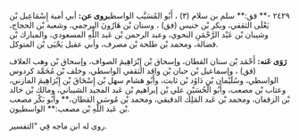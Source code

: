٢٤٢٩ -** فق:** سلم بن سلام (٣) ، أَبُو المُسَيَّب الواسطي**روى عن:** أبي أمية إِسْمَاعِيل بْن يَعْلَى الثقفي، وبكر بْن خنيس (فق) ، وسنان بْن هَارُونَ البرجمي، وشعبة بْن الحجاج، وشيبان بْن عَبْد الرَّحْمَنِ النحوي، وعبد الرحمن بْن عَبد اللَّهِ المسعودي، والمبارك بْن فضالة، ومحمد بْن طلحة بْن مصرف، وأبي عقيل يَحْيَى بْن المتوكل.

**رَوَى عَنه:** أَحْمَد بْن سنان القطان، وإسحاق بْن إِبْرَاهِيمَ الصواف، وإسحاق بْن وهب العلاف (فق) ، وإسماعيل بْن حبان بْن واقد الثقفي الواسطي، وخلف بْن مُحَمَّد كردوس الواسطي، وسُلَيْمان بْن دَاوُد بْن ثابت، وأَبُو هشام سهل بْن إِسْحَاقَ بْن إِبْرَاهِيمَ المازني، وعتاب بْن مصعب، وأَبُو الْحُسَيْنِ علي بْن إبراهيم بْن عَبد المجيد الشيباني، ومالك بْن خالد بْن الزقفان، ومحمد بْن عَبد المَلِك الدقيقي، ومحمد بْن مُوسَى القطان،** وأَبُو بَكْر مصعب بْن عَبد اللَّهِ بْن مصعب:** الواسطيون.

روى له ابن ماجه فِي "التفسير.